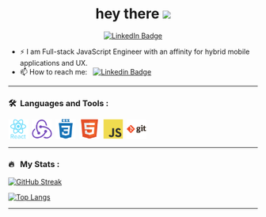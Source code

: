 <h1 align="center">hey there <img src="https://media.giphy.com/media/hvRJCLFzcasrR4ia7z/giphy.gif" width="30px"></h1>
<p align="center">
<a href="https://www.linkedin.com/in/nicholasbydesign"><img src="https://img.shields.io/badge/LinkedIn-blue?style=for-the-badge&logo=linkedin&logoColor=white" alt="LinkedIn Badge"></a>
</p>

- ⚡ I am Full-stack JavaScript Engineer with an affinity for hybrid mobile applications and UX.
- 📫 How to reach me: &nbsp; [![Linkedin Badge](https://img.shields.io/badge/-nicholasbydesign-blue?style=flat&logo=Linkedin&logoColor=white)](https://www.linkedin.com/in/nicholasbydesign)

---

### 🛠 &nbsp;Languages and Tools :

<p>
<img src="https://github.com/devicons/devicon/blob/master/icons/react/react-original-wordmark.svg" title="React" alt="React" width="40" height="40"/>&nbsp;
<img src="https://github.com/devicons/devicon/blob/master/icons/redux/redux-original.svg" title="Redux" alt="Redux " width="40" height="40"/>&nbsp;
<img src="https://github.com/devicons/devicon/blob/master/icons/css3/css3-plain-wordmark.svg"  title="CSS3" alt="CSS" width="40" height="40"/>&nbsp;
<img src="https://github.com/devicons/devicon/blob/master/icons/html5/html5-original.svg" title="HTML5" alt="HTML" width="40" height="40"/>&nbsp;
<img src="https://github.com/devicons/devicon/blob/master/icons/javascript/javascript-original.svg" title="JavaScript" alt="JavaScript" width="40" height="40"/>&nbsp;
<img src="https://github.com/devicons/devicon/blob/master/icons/git/git-original-wordmark.svg" title="Git" **alt="Git" width="40" height="40"/>&nbsp;
</p>

---

### 🔥 &nbsp; My Stats :

[![GitHub Streak](http://github-readme-streak-stats.herokuapp.com?user=NicholasEli&theme=dark&background=000000)](https://git.io/streak-stats)

[![Top Langs](https://github-readme-stats.vercel.app/api/top-langs/?username=NicholasEli&layout=compact&theme=vision-friendly-dark)](https://github.com/anuraghazra/github-readme-stats)

---
